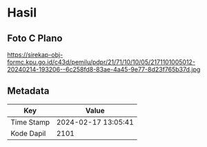 # Hasil

## Foto C Plano

https://sirekap-obj-formc.kpu.go.id/c43d/pemilu/pdpr/21/71/10/10/05/2171101005012-20240214-193206--6c258fd8-83ae-4a45-9e77-8d23f765b37d.jpg


## Metadata

| Key        | Value               |
| ---------- | ------------------- |
| Time Stamp | 2024-02-17 13:05:41 |
| Kode Dapil | 2101                |



